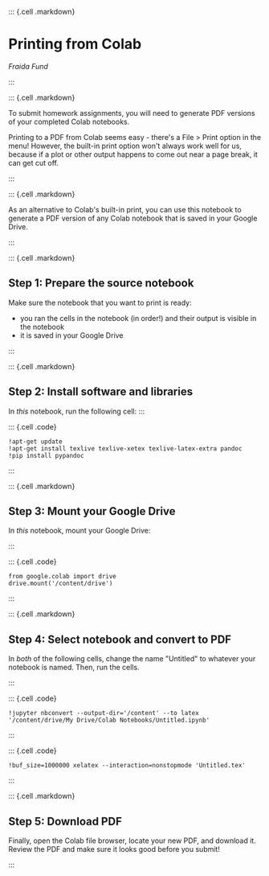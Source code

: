 ::: {.cell .markdown}

# Printing from Colab

_Fraida Fund_

:::


::: {.cell .markdown}

To submit homework assignments, you will need to generate PDF versions of your completed Colab notebooks. 

Printing to a PDF from Colab seems easy - there's a File > Print option in the menu! However, the built-in print option won't always work well for us, because if a plot or other output happens to come out near a page break, it can get cut off.

:::

::: {.cell .markdown}

As an alternative to Colab's built-in print, you can use this notebook to generate a PDF version of any Colab notebook that is saved in your Google Drive.

:::


::: {.cell .markdown}

## Step 1: Prepare the source notebook

Make sure the notebook that you want to print is ready:

* you ran the cells in the notebook (in order!) and their output is visible in the notebook
* it is saved in your Google Drive

:::

::: {.cell .markdown}

## Step 2: Install software and libraries

In *this* notebook, run the following cell:
:::

::: {.cell .code}
``` {.python}
!apt-get update
!apt-get install texlive texlive-xetex texlive-latex-extra pandoc
!pip install pypandoc
```
:::

::: {.cell .markdown}

## Step 3: Mount your Google Drive

In *this* notebook, mount your Google Drive:

:::

::: {.cell .code}
``` {.python}
from google.colab import drive
drive.mount('/content/drive')
```
:::

::: {.cell .markdown}

## Step 4: Select notebook and convert to PDF

In *both* of the following cells, change the name "Untitled" to whatever your notebook is named. Then, run the cells.

:::

::: {.cell .code}
``` {.python}
!jupyter nbconvert --output-dir='/content' --to latex  '/content/drive/My Drive/Colab Notebooks/Untitled.ipynb'
```
:::

::: {.cell .code}
``` {.python}
!buf_size=1000000 xelatex --interaction=nonstopmode 'Untitled.tex'
```
:::


::: {.cell .markdown}

## Step 5: Download PDF

Finally, open the Colab file browser, locate your new PDF, and download it. Review the PDF and make sure it looks good before you submit!

:::
